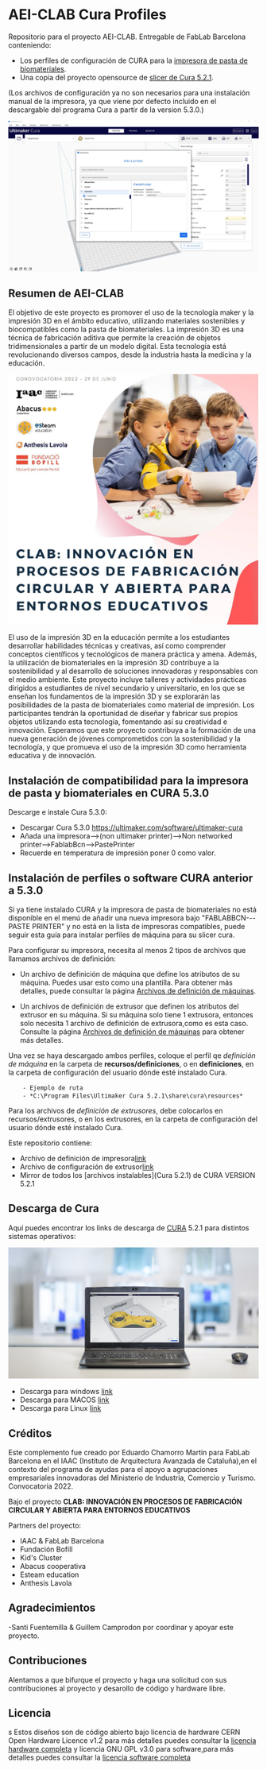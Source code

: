 # AEI-CLAB Cura Profiles

Repositorio para el proyecto AEI-CLAB. Entregable de FabLab Barcelona conteniendo:
- Los perfiles de configuración de CURA para la [impresora de pasta de biomateriales](https://github.com/fablabbcn/aei-kit-impresion-pasta).
- Una copia del proyecto opensource de [slicer de Cura 5.2.1](https://github.com/Ultimaker/Cura).
  
(Los archivos de configuración ya no son necesarios para una instalación manual de la impresora, ya que viene por defecto incluido en el descargable del programa Cura a partir de la version 5.3.0.)

![](img/cura3dpaste.jpg)

## Resumen de AEI-CLAB

El objetivo de este proyecto es promover el uso de la tecnología maker y la impresión 3D en el ámbito educativo, utilizando materiales sostenibles y biocompatibles como la pasta de biomateriales.
La impresión 3D es una técnica de fabricación aditiva que permite la creación de objetos tridimensionales a partir de un modelo digital. Esta tecnología está revolucionando diversos campos, desde la industria hasta la medicina y la educación.

![](img/logo.jpg)

El uso de la impresión 3D en la educación permite a los estudiantes desarrollar habilidades técnicas y creativas, así como comprender conceptos científicos y tecnológicos de manera práctica y amena. Además, la utilización de biomateriales en la impresión 3D contribuye a la sostenibilidad y al desarrollo de soluciones innovadoras y responsables con el medio ambiente.
Este proyecto incluye talleres y actividades prácticas dirigidos a estudiantes de nivel secundario y universitario, en los que se enseñan los fundamentos de la impresión 3D y se explorarán las posibilidades de la pasta de biomateriales como material de impresión. Los participantes tendrán la oportunidad de diseñar y fabricar sus propios objetos utilizando esta tecnología, fomentando así su creatividad e innovación.
Esperamos que este proyecto contribuya a la formación de una nueva generación de jóvenes comprometidos con la sostenibilidad y la tecnología, y que promueva el uso de la impresión 3D como herramienta educativa y de innovación.


## Instalación de compatibilidad para la impresora de pasta y biomateriales en CURA 5.3.0

Descarge e instale Cura 5.3.0:

- Descargar Cura 5.3.0 https://ultimaker.com/software/ultimaker-cura
- Añada una impresora-->(non ultimaker printer)-->Non networked printer-->FablabBcn-->PastePrinter
- Recuerde en temperatura de impresión poner 0 como valor.

## Instalación de perfiles o software CURA anterior a 5.3.0

Si ya tiene instalado CURA y la impresora de pasta de biomateriales no está disponible en el menú de añadir una nueva impresora bajo "FABLABBCN---PASTE PRINTER" y no está en la lista de impresoras compatibles, puede seguir esta guía para instalar perfiles de máquina para su slicer cura.

Para configurar su impresora, necesita al menos 2 tipos de archivos que llamamos archivos de definición:

- Un archivo de definición de máquina que define los atributos de su máquina. Puedes usar esto como una plantilla. Para obtener más detalles, puede consultar la página [Archivos de definición de máquinas](https://github.com/Ultimaker/Cura/wiki/Adding-new-machine-profiles-to-Cura).

- Un archivos de definición de extrusor que definen los atributos del extrusor en su máquina. Si su máquina solo tiene 1 extrusora, entonces solo necesita 1 archivo de definición de extrusora,como es esta caso. Consulte la página [Archivos de definición de máquinas](https://github.com/Ultimaker/Cura/wiki/Adding-new-machine-profiles-to-Cura) para obtener más detalles.

Una vez se haya descargado ambos perfiles, coloque el perfil qe *definición de máquina* en la carpeta de  **recursos/definiciones**, o en **definiciones**, en la carpeta de configuración del usuario dónde esté instalado Cura.

        - Ejemplo de ruta
        - *C:\Program Files\Ultimaker Cura 5.2.1\share\cura\resources*

Para los archivos de *definición de extrusores*, debe colocarlos en recursos/extrusores, o en los extrusores, en la carpeta de configuración del usuario dónde esté instalado Cura.


Este repositorio contiene:

- Archivo de definición de impresora[link](PastePrinter_machine_extruder_Definitions/fablabbcn_pasteprinter.def.json)
- Archivo de configuración de extrusor[link](PastePrinter_machine_extruder_Definitions/fablabbcn_0.def.json)
- Mirror de todos los [archivos instalables](Cura 5.2.1) de CURA VERSION 5.2.1


## Descarga de Cura


Aquí puedes encontrar los links de descarga de [CURA](https://ultimaker.com/es/software/ultimaker-cura) 5.2.1 para distintos sistemas operativos:

![](img/ultimaker-cura-software-3d-printing-og.jpg)

- Descarga para windows [link](https://github.com/Ultimaker/Cura/releases/download/5.2.1/Ultimaker-Cura-5.2.1-win64.exe)
- Descarga para MACOS [link](https://github.com/Ultimaker/Cura/releases/download/5.2.1/Ultimaker-Cura-5.2.1-mac.dmg)
- Descarga para Linux [link](https://github.com/Ultimaker/Cura/releases/download/5.2.1/Ultimaker-Cura-5.2.1-linux.AppImage)


## Créditos

Este complemento fue creado por Eduardo Chamorro Martin para FabLab Barcelona en el IAAC (Instituto de Arquitectura Avanzada de Cataluña),en el contexto del programa de ayudas para el apoyo a agrupaciones empresariales innovadoras del Ministerio de Industria, Comercio y Turismo. Convocatoria 2022.

Bajo el proyecto **CLAB: INNOVACIÓN EN PROCESOS DE FABRICACIÓN CIRCULAR Y ABIERTA PARA ENTORNOS EDUCATIVOS**

Partners del proyecto:

- IAAC & FabLab Barcelona
- Fundación Bofill  
- Kid's Cluster
- Abacus cooperativa
- Esteam education
- Anthesis Lavola


## Agradecimientos

-Santi Fuentemilla & Guillem Camprodon por coordinar y apoyar este proyecto.

## Contribuciones

Alentamos a que bifurque el proyecto y haga una solicitud con sus contribuciones al proyecto y desarollo de código y hardware libre.

## Licencia
s
Estos diseños son de código abierto bajo licencia de hardware CERN Open Hardware Licence v1.2 para más detalles puedes consultar la [licencia hardware completa](LICENSE-hardware) y licencia GNU GPL v3.0 para software,para más detalles puedes consultar la [licencia software completa](LICENSE-software)
